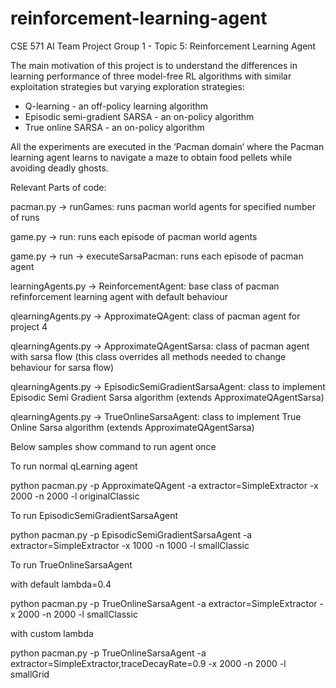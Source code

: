 # reinforcement-learning-agent
CSE 571 AI Team Project Group 1 - Topic 5: Reinforcement Learning Agent

The main motivation of this project is to understand the differences in learning performance of three model-free RL algorithms with similar exploitation strategies but varying exploration strategies: 

+ Q-learning - an off-policy learning algorithm
+ Episodic semi-gradient SARSA - an on-policy algorithm
+ True online SARSA - an on-policy algorithm 

All the experiments are executed in the ‘Pacman domain’ where the Pacman learning agent learns to navigate a maze to obtain food pellets while avoiding deadly ghosts.

Relevant Parts of code:

pacman.py -> runGames: runs pacman world agents for specified number of runs

game.py -> run: runs each episode of pacman world agents

game.py -> run -> executeSarsaPacman: runs each episode of pacman agent

learningAgents.py -> ReinforcementAgent: base class of pacman refinforcement learning agent with default behaviour

qlearningAgents.py -> ApproximateQAgent: class of pacman agent for project 4

qlearningAgents.py -> ApproximateQAgentSarsa: class of pacman agent with sarsa flow (this class overrides all methods needed to change behaviour for sarsa flow)

qlearningAgents.py -> EpisodicSemiGradientSarsaAgent: class to implement Episodic Semi Gradient Sarsa algorithm (extends ApproximateQAgentSarsa)

qlearningAgents.py -> TrueOnlineSarsaAgent: class to implement True Online Sarsa algorithm (extends ApproximateQAgentSarsa)


Below samples show command to run agent once

To run normal qLearning agent

python pacman.py -p ApproximateQAgent -a extractor=SimpleExtractor -x 2000 -n 2000 -l originalClassic

To run EpisodicSemiGradientSarsaAgent

python pacman.py -p EpisodicSemiGradientSarsaAgent -a extractor=SimpleExtractor -x 1000 -n 1000 -l smallClassic

To run TrueOnlineSarsaAgent

with default lambda=0.4

python pacman.py -p TrueOnlineSarsaAgent -a extractor=SimpleExtractor -x 2000 -n 2000 -l smallClassic

with custom lambda

python pacman.py -p TrueOnlineSarsaAgent -a extractor=SimpleExtractor,traceDecayRate=0.9 -x 2000 -n 2000 -l smallGrid


